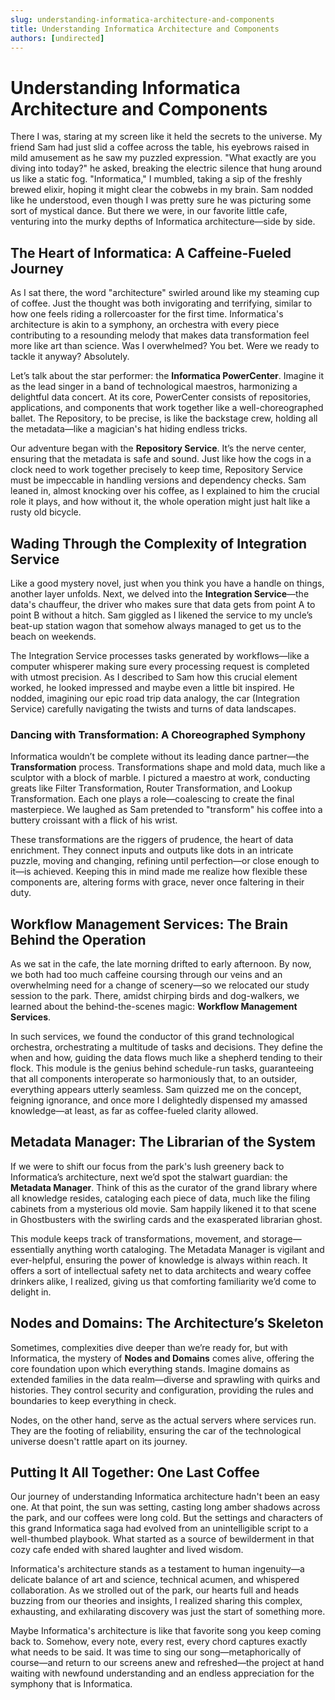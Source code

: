 ```yaml
---
slug: understanding-informatica-architecture-and-components
title: Understanding Informatica Architecture and Components
authors: [undirected]
---
```



# Understanding Informatica Architecture and Components

There I was, staring at my screen like it held the secrets to the universe. My friend Sam had just slid a coffee across the table, his eyebrows raised in mild amusement as he saw my puzzled expression. "What exactly are you diving into today?" he asked, breaking the electric silence that hung around us like a static fog. "Informatica," I mumbled, taking a sip of the freshly brewed elixir, hoping it might clear the cobwebs in my brain. Sam nodded like he understood, even though I was pretty sure he was picturing some sort of mystical dance. But there we were, in our favorite little cafe, venturing into the murky depths of Informatica architecture—side by side.

## The Heart of Informatica: A Caffeine-Fueled Journey

As I sat there, the word "architecture" swirled around like my steaming cup of coffee. Just the thought was both invigorating and terrifying, similar to how one feels riding a rollercoaster for the first time. Informatica's architecture is akin to a symphony, an orchestra with every piece contributing to a resounding melody that makes data transformation feel more like art than science. Was I overwhelmed? You bet. Were we ready to tackle it anyway? Absolutely.

Let’s talk about the star performer: the **Informatica PowerCenter**. Imagine it as the lead singer in a band of technological maestros, harmonizing a delightful data concert. At its core, PowerCenter consists of repositories, applications, and components that work together like a well-choreographed ballet. The Repository, to be precise, is like the backstage crew, holding all the metadata—like a magician's hat hiding endless tricks.

Our adventure began with the **Repository Service**. It’s the nerve center, ensuring that the metadata is safe and sound. Just like how the cogs in a clock need to work together precisely to keep time, Repository Service must be impeccable in handling versions and dependency checks. Sam leaned in, almost knocking over his coffee, as I explained to him the crucial role it plays, and how without it, the whole operation might just halt like a rusty old bicycle.

## Wading Through the Complexity of Integration Service

Like a good mystery novel, just when you think you have a handle on things, another layer unfolds. Next, we delved into the **Integration Service**—the data's chauffeur, the driver who makes sure that data gets from point A to point B without a hitch. Sam giggled as I likened the service to my uncle’s beat-up station wagon that somehow always managed to get us to the beach on weekends.

The Integration Service processes tasks generated by workflows—like a computer whisperer making sure every processing request is completed with utmost precision. As I described to Sam how this crucial element worked, he looked impressed and maybe even a little bit inspired. He nodded, imagining our epic road trip data analogy, the car (Integration Service) carefully navigating the twists and turns of data landscapes.

### Dancing with Transformation: A Choreographed Symphony

Informatica wouldn’t be complete without its leading dance partner—the **Transformation** process. Transformations shape and mold data, much like a sculptor with a block of marble. I pictured a maestro at work, conducting greats like Filter Transformation, Router Transformation, and Lookup Transformation. Each one plays a role—coalescing to create the final masterpiece. We laughed as Sam pretended to "transform" his coffee into a buttery croissant with a flick of his wrist.

These transformations are the riggers of prudence, the heart of data enrichment. They connect inputs and outputs like dots in an intricate puzzle, moving and changing, refining until perfection—or close enough to it—is achieved. Keeping this in mind made me realize how flexible these components are, altering forms with grace, never once faltering in their duty.

## Workflow Management Services: The Brain Behind the Operation

As we sat in the cafe, the late morning drifted to early afternoon. By now, we both had too much caffeine coursing through our veins and an overwhelming need for a change of scenery—so we relocated our study session to the park. There, amidst chirping birds and dog-walkers, we learned about the behind-the-scenes magic: **Workflow Management Services**.

In such services, we found the conductor of this grand technological orchestra, orchestrating a multitude of tasks and decisions. They define the when and how, guiding the data flows much like a shepherd tending to their flock. This module is the genius behind schedule-run tasks, guaranteeing that all components interoperate so harmoniously that, to an outsider, everything appears utterly seamless. Sam quizzed me on the concept, feigning ignorance, and once more I delightedly dispensed my amassed knowledge—at least, as far as coffee-fueled clarity allowed.

## Metadata Manager: The Librarian of the System

If we were to shift our focus from the park's lush greenery back to Informatica’s architecture, next we’d spot the stalwart guardian: the **Metadata Manager**. Think of this as the curator of the grand library where all knowledge resides, cataloging each piece of data, much like the filing cabinets from a mysterious old movie. Sam happily likened it to that scene in Ghostbusters with the swirling cards and the exasperated librarian ghost.

This module keeps track of transformations, movement, and storage—essentially anything worth cataloging. The Metadata Manager is vigilant and ever-helpful, ensuring the power of knowledge is always within reach. It offers a sort of intellectual safety net to data architects and weary coffee drinkers alike, I realized, giving us that comforting familiarity we’d come to delight in.

## Nodes and Domains: The Architecture’s Skeleton

Sometimes, complexities dive deeper than we’re ready for, but with Informatica, the mystery of **Nodes and Domains** comes alive, offering the core foundation upon which everything stands. Imagine domains as extended families in the data realm—diverse and sprawling with quirks and histories. They control security and configuration, providing the rules and boundaries to keep everything in check. 

Nodes, on the other hand, serve as the actual servers where services run. They are the footing of reliability, ensuring the car of the technological universe doesn't rattle apart on its journey.

## Putting It All Together: One Last Coffee

Our journey of understanding Informatica architecture hadn't been an easy one. At that point, the sun was setting, casting long amber shadows across the park, and our coffees were long cold. But the settings and characters of this grand Informatica saga had evolved from an unintelligible script to a well-thumbed playbook. What started as a source of bewilderment in that cozy cafe ended with shared laughter and lived wisdom.

Informatica's architecture stands as a testament to human ingenuity—a delicate balance of art and science, technical acumen, and whispered collaboration. As we strolled out of the park, our hearts full and heads buzzing from our theories and insights, I realized sharing this complex, exhausting, and exhilarating discovery was just the start of something more.

Maybe Informatica's architecture is like that favorite song you keep coming back to. Somehow, every note, every rest, every chord captures exactly what needs to be said. It was time to sing our song—metaphorically of course—and return to our screens anew and refreshed—the project at hand waiting with newfound understanding and an endless appreciation for the symphony that is Informatica.